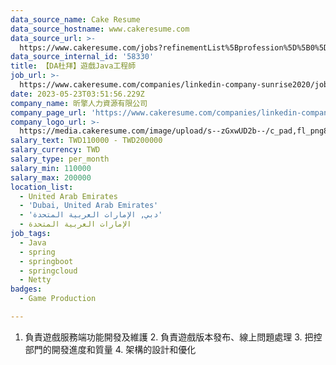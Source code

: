 ```yaml
---
data_source_name: Cake Resume
data_source_hostname: www.cakeresume.com
data_source_url: >-
  https://www.cakeresume.com/jobs?refinementList%5Bprofession%5D%5B0%5D=game-production&range%5Bsalary_range%5D%5Bmin%5D=100000
data_source_internal_id: '58330'
title: 【DA杜拜】遊戲Java工程師
job_url: >-
  https://www.cakeresume.com/companies/linkedin-company-sunrise2020/jobs/da-dubai-game-java-engineer
date: 2023-05-23T03:51:56.229Z
company_name: 昕擎人力資源有限公司
company_page_url: 'https://www.cakeresume.com/companies/linkedin-company-sunrise2020'
company_logo_url: >-
  https://media.cakeresume.com/image/upload/s--zGxwUD2b--/c_pad,fl_png8,h_200,w_200/v1680252793/xoxb5djx8jax3q6khhoq.png
salary_text: TWD110000 - TWD200000
salary_currency: TWD
salary_type: per_month
salary_min: 110000
salary_max: 200000
location_list:
  - United Arab Emirates
  - 'Dubai, United Arab Emirates'
  - 'دبي, الإمارات العربية المتحدة'
  - الإمارات العربية المتحدة
job_tags:
  - Java
  - spring
  - springboot
  - springcloud
  - Netty
badges:
  - Game Production

---
```


1. 負責遊戲服務端功能開發及維護 2. 負責遊戲版本發布、線上問題處理 3. 把控部門的開發進度和質量 4. 架構的設計和優化